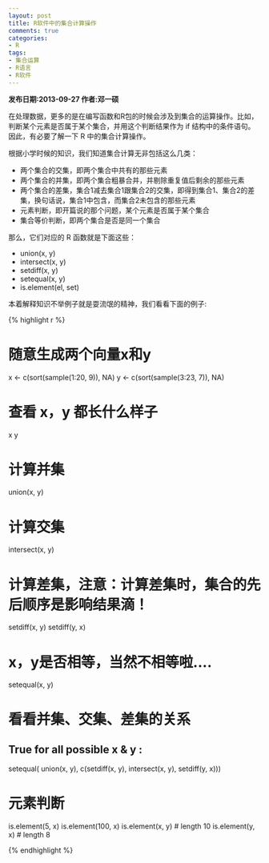 ```yaml
---
layout: post
title: R软件中的集合计算操作
comments: true
categories:
- R
tags:
- 集合运算
- R语言
- R软件
---
```


<b>发布日期:2013-09-27 作者:邓一硕</b>

在处理数据，更多的是在编写函数和R包的时候会涉及到集合的运算操作。比如，判断某个元素是否属于某个集合，并用这个判断结果作为 if 结构中的条件语句。因此，有必要了解一下 R 中的集合计算操作。

根据小学时候的知识，我们知道集合计算无非包括这么几类：

* 两个集合的交集，即两个集合中共有的那些元素
* 两个集合的并集，即两个集合粗暴合并，并剔除重复值后剩余的那些元素
* 两个集合的差集，集合1减去集合1跟集合2的交集，即得到集合1、集合2的差集，换句话说，集合1中包含，而集合2未包含的那些元素
* 元素判断，即开篇说的那个问题，某个元素是否属于某个集合
* 集合等价判断，即两个集合是否是同一个集合

那么，它们对应的 R 函数就是下面这些：

* union(x, y)
* intersect(x, y)
* setdiff(x, y)
* setequal(x, y)
* is.element(el, set)

本着解释知识不举例子就是耍流氓的精神，我们看看下面的例子:

{% highlight r %}
# 随意生成两个向量x和y
x <- c(sort(sample(1:20, 9)), NA)
y <- c(sort(sample(3:23, 7)), NA)
# 查看 x，y 都长什么样子
x
y
# 计算并集
union(x, y)
# 计算交集
intersect(x, y)
# 计算差集，注意：计算差集时，集合的先后顺序是影响结果滴！
setdiff(x, y)
setdiff(y, x)
# x，y是否相等，当然不相等啦....
setequal(x, y)
# 看看并集、交集、差集的关系
## True for all possible x & y :
setequal( union(x, y),
          c(setdiff(x, y), intersect(x, y), setdiff(y, x)))
# 元素判断
is.element(5, x)
is.element(100, x)
is.element(x, y) # length 10
is.element(y, x) # length  8

{% endhighlight %}





















